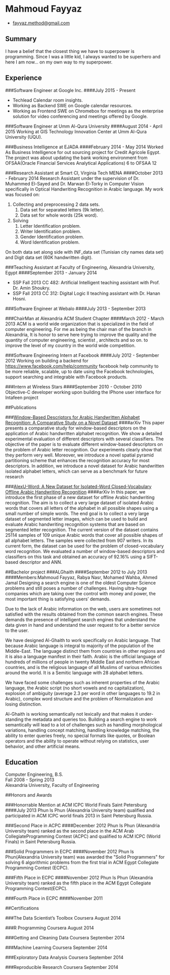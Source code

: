# Mahmoud Fayyaz

 * <fayyaz.method@gmail.com>

## Summary

I have a belief that the closest thing we have to superpower is programming. Since I was a little kid, I always wanted to be superhero and here I am now... on my own way to my superpower.

## Experience

###Software Engineer at Google Inc.
####July 2015 - Present
* Techlead Calendar room insights.
* Working as Backend SWE on Google calendar resources.
* Working as Frontend SWE on Chromebox for meetings as the enterprise solution for video conferencing and meetings offered by Google.

###Software Engineer at Umm Al-Qura University
####August 2014 - April 2015
Working at GIS Technology Innovation Center at Umm Al-Qura University (UQU).


###Business Intelligence at EJADA
####February 2014 - May 2014
Worked As Business Intelligence for out sourcing project for Credit Agricole Egypt. The project was about updating the bank working environment from OFSAA(Oracle Financial Services Analytical Applications) 6 to OFSAA 12


###Research Assistant at Smart CI, Virginia Tech MENA
####October 2013 - February 2014
Research Assistant under the supervision of Dr. Muhammed El-Sayed and Dr. Marwan El-Torky in Computer Vision specifically in Optical Handwriting Recognition in Arabic language.
My work was focused on:

1. Collecting and preprocessing 2 data sets.
	1. Data set for separated letters (9k letter).
	2. Data set for whole words (25k word).
2. Solving
	1. Letter Identification problem.
	2. Writer Identification problem.
	3. Gender Identification problem.
	4. Word Identification problem.

On both data set along side with INF_data set (Tunisian city names data set) and Digit data set (60K
handwritten digit).


###Teaching Assistant at Faculty of Engineering, Alexandria University, Egypt
####September 2013 - January 2014
* SSP Fall 2013 CC 482: Artificial Intelligent teaching assistant with Prof. Dr. Amin Shoukry.
* SSP Fall 2013 CC 312: Digital Logic II teaching assistant with Dr. Hanan Hosni.


###Software Engineer at Webalo
####July 2013 - September 2013


###ChairMan at Alexandria ACM Student Chapter
####March 2012 - March 2013
ACM is a world wide organization that is specialized in the field of computer engineering.
For me as being the chair man of the branch in Alexandria, It is honor to serve here trying to improve the
quality and the quantity of computer engineering, scientist , architects and so on. to improve the level of my
country in the world wide competition.


###Software Engineering Intern at Facebook
####July 2012 - September 2012
Working on building a backend for <https://www.facebook.com/help/community> facebook help community
to be more reliable, scalable, up to date using the Facebook technologies, support searching and integrable
with Facebook products.


###Intern at Wireless Stars
####September 2010 - October 2010
Objective-C developer working upon building the IPhone user interface for Intafeen project


##Publications

###[Window-Based Descriptors for Arabic Handwritten Alphabet Recognition: A Comparative Study on a Novel Dataset](http://arxiv.org/abs/1411.3519)
####arXiv
This paper presents a comparative study for window-based descriptors on the application of Arabic handwritten alphabet recognition. We show a detailed experimental evaluation of different descriptors with several classifiers. The objective of the paper is to evaluate different window-based descriptors on the problem of Arabic letter recognition. Our experiments clearly show that they perform very well. Moreover, we introduce a novel spatial pyramid partitioning scheme that enhances the recognition accuracy for most descriptors. In addition, we introduce a novel dataset for Arabic handwritten isolated alphabet letters, which can serve as a benchmark for future research

###[AlexU-Word: A New Dataset for Isolated-Word Closed-Vocabulary Offline Arabic Handwriting Recognition](http://arxiv.org/abs/1411.4670)
####arXiv
In this paper, we introduce the first phase of a new dataset for offline Arabic handwriting recognition. The aim is to collect a very large dataset of isolated Arabic words that covers all letters of the alphabet in all possible shapes using a small number of simple words. The end goal is to collect a very large dataset of segmented letter images, which can be used to build and evaluate Arabic handwriting recognition systems that are based on segmented letter recognition. The current version of the dataset contains 25114 samples of 109 unique Arabic words that cover all possible shapes of all alphabet letters. The samples were collected from 907 writers. In its current form, the dataset can be used for the problem of closed-vocabulary word recognition. We evaluated a number of window-based descriptors and classifiers on this task and obtained an accuracy of 92.16\% using a SIFT-based descriptor and ANN.


##Bachelor project
###ALGhaith
####September 2012 to July 2013
####Members:Mahmoud Fayyaz, Rabya Nasr, Mohamed Wahba, Ahmed Jamal
Designing a search engine is one of the oldest Computer Science problems and still poses a number of challenges. Having ultra-huge companies which are taking over the control with money and power, the most important thing is satisfying users’ demands.

Due to the lack of Arabic information on the web, users are sometimes not satisfied with the results obtained from the common search engines. These demands the presence of intelligent search engines that understand the data given in hand and understand the user request to for a better service to the user.

We have designed Al-Ghaith to work specifically on Arabic language. That because Arabic language is integral to majority of the population of the Middle-East. The language distinct them from countries in other regions and it is also a language manifest in their faith. Arabic is the official language of hundreds of millions of people in twenty Middle East and northern African countries, and is the religious language of all Muslims of various ethnicities around the world. It is a Semitic language with 28 alphabet letters.

We have faced some challenges such as inherent properties of the Arabic language, the Arabic script (no short vowels and no capitalization), explosion of ambiguity (average 2.3 per word in other languages to 19.2 in Arabic), complex word structure and the problem of Normalization and losing distinction.

Al-Ghaith is working semantically not lexically and that makes it under- standing the metadata and queries too. Building a search engine to work semantically will lead to a lot of challenges such as handling morphological variations, handling concept matching, handling knowledge matching, the ability to enter queries freely, no special formats like quotes, or Boolean operators and the ability to operate without relying on statistics, user behavior, and other artificial means.

## Education

Computer Engineering, B.S.  
Fall 2008 - Spring 2013  
Alexandria University, Faculty of Engineering

##Honors and Awards

###Honorrable Mention at ACM ICPC World Finals Saint Petersburg
####July 2013
Phun Is Phun (Alexandria University team) qualified and participated in ACM ICPC world finals 2013 in Saint Petersburg Russia.

###Second Place in ACPC
####December 2012
Phun Is Phun (Alexandria University team) ranked as the second place in the ACM Arab CollegiateProgramming Contest (ACPC) and qualified to ACM ICPC (World Finals) in Saint Petersburg Russia.

###Solid Programmers in ECPC
####November 2012
Phun Is Phun(Alexandria University team) was awarded the "Solid Programmers" for solving 6 algorithmic problems from the first trial in ACM Egypt Collegiate Programming Contest (ECPC).

###Fifth Place in ECPC
####November 2012
Phun Is Phun (Alexandria University team) ranked as the fifth place in the ACM Egypt Collegiate Programming Contest(ECPC).

###Fourth Place in ECPC
####November 2011

##Certifications

###The Data Scientist’s Toolbox
Coursera August 2014

###R Programming
Coursera August 2014

###Getting and Cleaning Data
Coursera September 2014

###Machine Learning
Coursera September 2014

###Exploratory Data Analysis
Coursera September 2014

###Reproducible Research
Coursera September 2014
